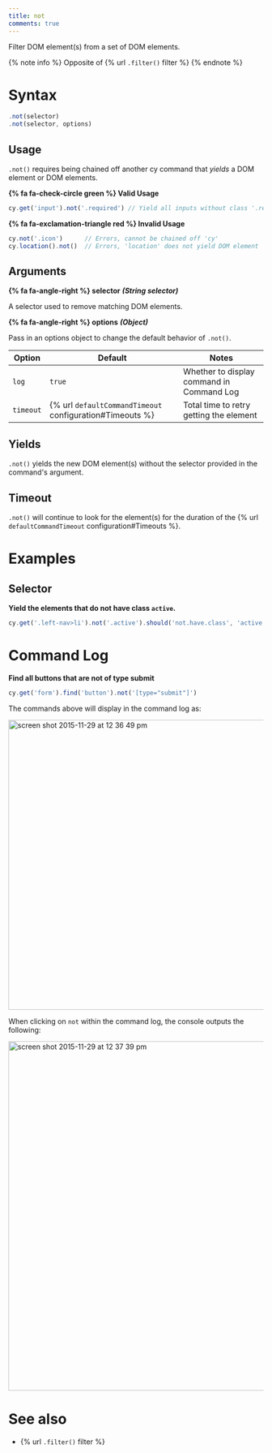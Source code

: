 ```yaml
---
title: not
comments: true
---
```


Filter DOM element(s) from a set of DOM elements.

{% note info %}
Opposite of {% url `.filter()` filter %}
{% endnote %}

# Syntax

```javascript
.not(selector)
.not(selector, options)
```

## Usage

`.not()` requires being chained off another cy command that *yields* a DOM element or DOM elements.

**{% fa fa-check-circle green %} Valid Usage**

```javascript
cy.get('input').not('.required') // Yield all inputs without class '.required'
```

**{% fa fa-exclamation-triangle red %} Invalid Usage**

```javascript
cy.not('.icon')      // Errors, cannot be chained off 'cy'
cy.location().not()  // Errors, 'location' does not yield DOM element
```

## Arguments

**{% fa fa-angle-right %} selector**  ***(String selector)***

A selector used to remove matching DOM elements.

**{% fa fa-angle-right %} options**  ***(Object)***

Pass in an options object to change the default behavior of `.not()`.

Option | Default | Notes
--- | --- | ---
`log` | `true` | Whether to display command in Command Log
`timeout` | {% url `defaultCommandTimeout` configuration#Timeouts %} | Total time to retry getting the element

## Yields

`.not()` yields the new DOM element(s) without the selector provided in the command's argument.

## Timeout

`.not()` will continue to look for the element(s) for the duration of the {% url `defaultCommandTimeout` configuration#Timeouts %}.

# Examples

## Selector

**Yield the elements that do not have class `active`.**

```javascript
cy.get('.left-nav>li').not('.active').should('not.have.class', 'active') // true
```

# Command Log

**Find all buttons that are not of type submit**

```javascript
cy.get('form').find('button').not('[type="submit"]')
```

The commands above will display in the command log as:

<img width="572" alt="screen shot 2015-11-29 at 12 36 49 pm" src="https://cloud.githubusercontent.com/assets/1271364/11458817/0a846c3c-9696-11e5-9901-5f4376629e75.png">

When clicking on `not` within the command log, the console outputs the following:

<img width="689" alt="screen shot 2015-11-29 at 12 37 39 pm" src="https://cloud.githubusercontent.com/assets/1271364/11458819/0d6870f6-9696-11e5-9364-2685b8ffc71b.png">

# See also

- {% url `.filter()` filter %}
